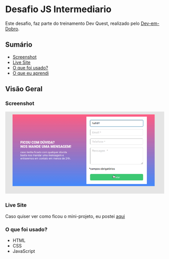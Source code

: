 # Desafio JS Intermediario

Este desafio, faz parte do treinamento Dev Quest, realizado pelo [Dev-em-Dobro](https://www.youtube.com/c/DevemDobro).

## Sumário

  - [Screenshot](#screenshot)
  - [Live Site](#live-site)
  - [O que foi usado?](#o-que-foi-usado?)
  - [O que eu aprendi](#o-que-eu-aprendi)

## Visão Geral

### Screenshot

![](src/imagens/desktop-animation.gif)


### Live Site

Caso quiser ver como ficou o mini-projeto, eu postei [aqui](https://legss.github.io/desafio3-devquest/)


### O que foi usado?

- HTML
- CSS
- JavaScript

